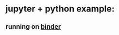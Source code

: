 # jupyter + python example:

## running on [binder](https://mybinder.org/v2/gh/thesheff17/smtc_jupyter/master)
